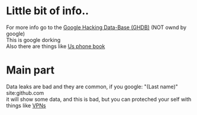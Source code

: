 # Little bit of info..
For more info go to the [Google Hacking Data-Base (GHDB)](https://www.exploit-db.com/google-hacking-database) (NOT ownd by google) <br />
This is google dorking <br />
Also there are things like [Us phone book](https://usphonebook.com) <br />
# Main part
Data leaks are bad and they are common, if you google: "(Last name)" site:github.com <br />
it will show some data, and this is bad, but you can proteched your self with <br />
things like [VPNs](https://www.google.com/search?client=firefox-b-1-d&q=VPNs)



